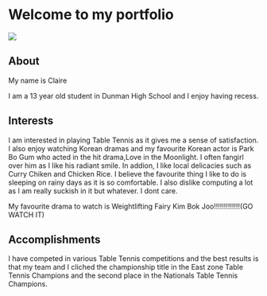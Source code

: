 <!DOCTYPE html>
<html>
  <head>
  <link rel="stylesheet" href="style.css" />
    <title>My Personal Website</title>
  </head>
  <body>
<h1>Welcome to my portfolio</h1>
    <img src="photo.jpg"/>
    <h2>About</h2>
    <p>My name is Claire</p>
    <p>I am a 13 year old student in Dunman High School and I enjoy having recess. 
    <h2>Interests</h2>
    <p>I am interested in playing Table Tennis as it gives me a sense of satisfaction. I also enjoy watching Korean dramas and my favourite Korean actor is Park Bo Gum who acted in the hit drama,Love in the Moonlight. I often fangirl over him as I like his radiant smile. In addion, I like local delicacies such as Curry Chiken and Chicken Rice. I believe the favourite  thing I like to do is sleeping on rainy days as it is so comfortable. I also dislike computing a lot as I am really suckish in it but whatever. I dont care.</p>
    <p>My favourite drama to watch is Weightlifting Fairy Kim Bok Joo!!!!!!!!!!!!!(GO WATCH IT)
    <h2>Accomplishments</h2>
    <p>I have competed in various Table Tennis competitions and the best results is that my team and I cliched the championship title in the East zone Table Tennis Champions and the second place in the Nationals Table Tennis Champions.</p>
    
  </body>
</html>
